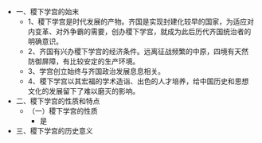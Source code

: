 - 一、稷下学宫的始末
	- 1、稷下学宫是时代发展的产物。齐国是实现封建化较早的国家，为适应对内变革、对外争霸的需要，创办稷下学宫，就成为此后历代齐国统治者的明确意识。
	- 2、齐国有兴办稷下学宫的经济条件。远离征战频繁的中原，四境有天然防御屏障，有比较安定的生产环境。
	- 3、学宫创立始终与齐国政治发展息息相关。
	- 4、稷下学宫以其宏福的学术造诣、出色的人才培养，给中国历史和思想文化的发展留下了难以磨灭的影响。
- 二、稷下学宫的性质和特点
	- （一）稷下学宫的性质
		- 是
- 三、稷下学宫的历史意义
